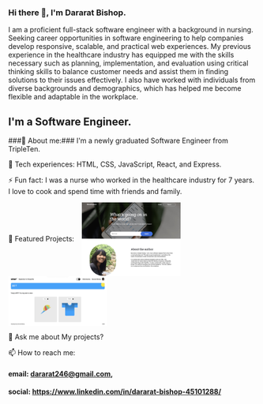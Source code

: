 ### Hi there 👋, I'm Dararat Bishop.

I am a proficient full-stack software engineer with a background in nursing. Seeking career opportunities in software engineering to help companies develop responsive, scalable, and practical web experiences. My previous experience in the healthcare industry has equipped me with the skills necessary such as planning, implementation, and evaluation using critical thinking skills to balance customer needs and assist them in finding solutions to their issues effectively. I also have worked with individuals from diverse backgrounds and demographics, which has helped me become flexible and adaptable in the workplace.


## I'm a Software Engineer.

###🔭 About me:### I'm a newly graduated Software Engineer from TripleTen.

🌱 Tech experiences: HTML, CSS, JavaScript, React, and Express.

⚡ Fun fact: I was a nurse who worked in the healthcare industry for 7 years. I love to cook and spend time with friends and family.

🌟 Featured Projects: &nbsp;&nbsp;&nbsp;[<img alt= "Newexplorer_App_image" width="200px" height="150px" border-color="black" align = "center" src="images/Newsexplorer.png"/>](https://newsexplorer.servernux.com/) &nbsp;&nbsp;&nbsp;[<img alt= "TWTR_App_image" width="200px" height="100px" border-color="black" align="center" src="images/WTWR.png"/>](https://www.wtwr.twilightparadox.com/)

💬 Ask me about My projects?

📫 How to reach me:

#### email: dararat246@gmail.com,

#### social: https://www.linkedin.com/in/dararat-bishop-45101288/

